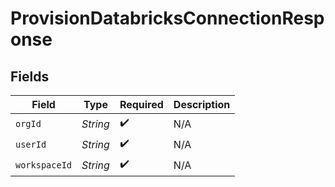 # ProvisionDatabricksConnectionResponse


## Fields

| Field              | Type               | Required           | Description        |
| ------------------ | ------------------ | ------------------ | ------------------ |
| `orgId`            | *String*           | :heavy_check_mark: | N/A                |
| `userId`           | *String*           | :heavy_check_mark: | N/A                |
| `workspaceId`      | *String*           | :heavy_check_mark: | N/A                |